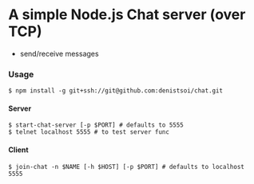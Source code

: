 # A simple Node.js Chat server (over TCP)

- send/receive messages

### Usage

    $ npm install -g git+ssh://git@github.com:denistsoi/chat.git

#### Server

    $ start-chat-server [-p $PORT] # defaults to 5555
    $ telnet localhost 5555 # to test server func

#### Client

    $ join-chat -n $NAME [-h $HOST] [-p $PORT] # defaults to localhost 5555
